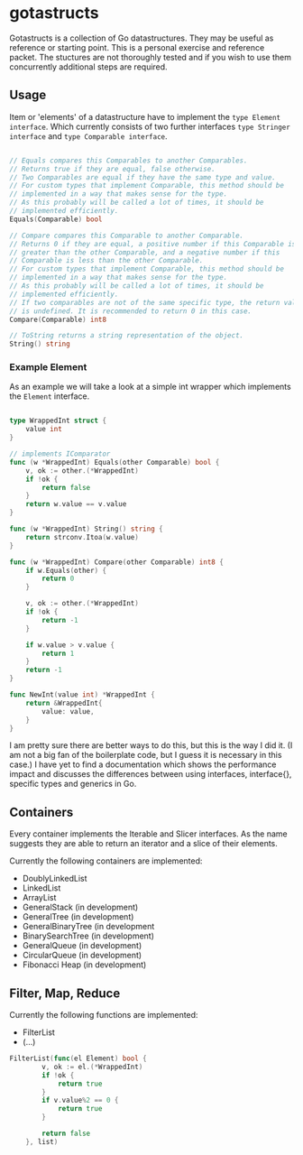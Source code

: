 # gotastructs

Gotastructs is a collection of Go datastructures.
They may be useful as reference or starting point.
This is a personal exercise and reference packet.
The stuctures are not thoroughly tested and if you
wish to use them concurrently additional steps are required.

## Usage

Item or 'elements' of a datastructure have to implement the `type Element interface`.
Which currently consists of two further interfaces `type Stringer interface` and `type Comparable interface`.
```go

// Equals compares this Comparables to another Comparables.
// Returns true if they are equal, false otherwise.
// Two Comparables are equal if they have the same type and value.
// For custom types that implement Comparable, this method should be
// implemented in a way that makes sense for the type.
// As this probably will be called a lot of times, it should be
// implemented efficiently.
Equals(Comparable) bool

```

```go
// Compare compares this Comparable to another Comparable.
// Returns 0 if they are equal, a positive number if this Comparable is
// greater than the other Comparable, and a negative number if this
// Comparable is less than the other Comparable.
// For custom types that implement Comparable, this method should be
// implemented in a way that makes sense for the type.
// As this probably will be called a lot of times, it should be
// implemented efficiently.
// If two comparables are not of the same specific type, the return value
// is undefined. It is recommended to return 0 in this case.
Compare(Comparable) int8 
```

```go
// ToString returns a string representation of the object. 
String() string

```

### Example Element

As an example we will take a look at a simple int wrapper which implements the `Element` interface.
```go

type WrappedInt struct {
	value int
}

// implements IComparator
func (w *WrappedInt) Equals(other Comparable) bool {
	v, ok := other.(*WrappedInt)
	if !ok {
		return false
	}
	return w.value == v.value
}

func (w *WrappedInt) String() string {
	return strconv.Itoa(w.value)
}

func (w *WrappedInt) Compare(other Comparable) int8 {
	if w.Equals(other) {
		return 0
	}

	v, ok := other.(*WrappedInt)
	if !ok {
		return -1
	}

	if w.value > v.value {
		return 1
	}
	return -1
}

func NewInt(value int) *WrappedInt {
	return &WrappedInt{
		value: value,
	}
}


```

I am pretty sure there are better ways to do this, but this is the way I did it.
(I am not a big fan of the boilerplate code, but I guess it is necessary in this case.)
I have yet to find a documentation which shows the performance impact and discusses the
differences between using interfaces, interface{}, specific types and generics in Go.

## Containers

Every container implements the Iterable and Slicer interfaces.
As the name suggests they are able to return an iterator and a slice of their elements.

Currently the following containers are implemented:
- DoublyLinkedList
- LinkedList
- ArrayList
- GeneralStack (in development)
- GeneralTree (in development)
- GeneralBinaryTree (in development
- BinarySearchTree (in development)
- GeneralQueue (in development)
- CircularQueue (in development)
- Fibonacci Heap (in development)

## Filter, Map, Reduce

Currently the following functions are implemented:
- FilterList
- (...)

```go
FilterList(func(el Element) bool {
		v, ok := el.(*WrappedInt)
		if !ok {
			return true
		}
		if v.value%2 == 0 {
			return true
		}

		return false
	}, list)
```

